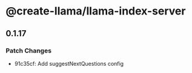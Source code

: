# @create-llama/llama-index-server

## 0.1.17

### Patch Changes

- 91c35cf: Add suggestNextQuestions config
